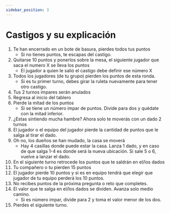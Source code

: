 ```yaml
---
sidebar_position: 3
---
```


# Castigos y su explicación


1. Te han encerrado en un bote de basura, pierdes todos tus puntos   
    * Si no tienes puntos, te escapas del castigo.  
2. Quitarse 10 puntos y ponerlos sobre la mesa, el siguiente jugador que saca el numero X se lleva los puntos  
    * El jugador a quien le salió el castigo debe definir ese número X  
3. Todos los jugadores (de tu grupo) pierden los puntos de esta ronda.  
    * Si es tu primer turno, debes girar la ruleta nuevamente para tener otro castigo.  
4. Tus 2 turnos impares serán anulados  
5. Regresa al inicio del tablero  
6. Pierde la mitad de los puntos   
    * Si se tiene un número impar de puntos. Divide para dos y quédate con la mitad inferior.  
7. ¿Estas sintiendo mucha hambre? Ahora solo te moverás con un dado 2 turnos  
8. El jugador o el equipo del jugador pierde la cantidad de puntos que le salga al tirar el dado.   
9. Oh no, los dueños se han mudado, la casa se moverá  
    * Hay 4 casillas donde puede estar la casa. Lanza 1 dado, y en caso de que salga 1-4 es donde será la nueva ubicación. Si sale 5 o 6, vuelve a lanzar el dado.  
10. En el siguiente turno retrocede los puntos que te saldrán en el/los dados 
11. Tu compañero o tu pierden 15 puntos  
12. El jugador pierde 10 puntos y si es en equipo tendrá que elegir que jugador de tu equipo perderá los 10 puntos.   
13. No recibes puntos de la próxima pregunta o reto que completes.  
14. El valor que te salga en el/los dados se dividen. Avanza solo medio camino.   
    * Si es número impar, divide para 2 y toma el valor menor de los dos.  
15. Pierdes el siguiente turno. 